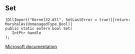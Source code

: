 ## Set

```
[DllImport("Kernel32.dll", SetLastError = true)][return: MarshalAs(UnmanagedType.Bool)]
public static extern bool Set(
   IntPtr handle
);
```

[Microsoft documentation](https://docs.microsoft.com/en-us/windows/win32/api/winbase/nf-winbase-set)
